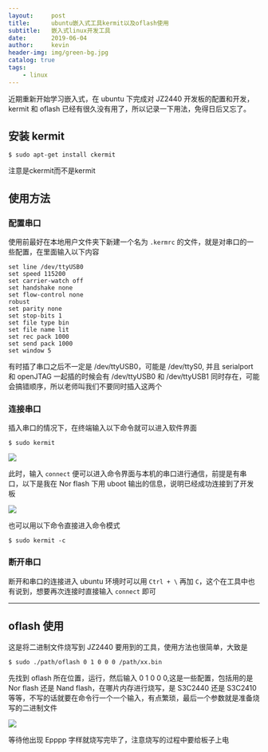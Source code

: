 ```yaml
---
layout:     post
title:      ubuntu嵌入式工具kermit以及oflash使用
subtitle:   嵌入式linux开发工具
date:       2019-06-04
author:     kevin
header-img: img/green-bg.jpg
catalog: true
tags:
    - linux
---
```


近期重新开始学习嵌入式，在 ubuntu 下完成对 JZ2440 开发板的配置和开发，kermit 和 oflash 已经有很久没有用了，所以记录一下用法，免得日后又忘了。

## 安装 kermit

```shell
$ sudo apt-get install ckermit
```
注意是ckermit而不是kermit

## 使用方法

### 配置串口
使用前最好在本地用户文件夹下新建一个名为 `.kermrc` 的文件，就是对串口的一些配置，在里面输入以下内容

```
set line /dev/ttyUSB0 
set speed 115200
set carrier-watch off
set handshake none
set flow-control none
robust
set parity none
set stop-bits 1
set file type bin
set file name lit
set rec pack 1000
set send pack 1000
set window 5
```
有时插了串口之后不一定是 /dev/ttyUSB0，可能是 /dev/ttyS0, 并且 serialport 和 openJTAG 一起插的时候会有 /dev/ttyUSB0 和 /dev/ttyUSB1 同时存在，可能会搞错顺序，所以老师叫我们不要同时插入这两个

### 连接串口

插入串口的情况下，在终端输入以下命令就可以进入软件界面
```shell
$ sudo kermit
```
![](https://ae01.alicdn.com/kf/HTB1MrUVboKF3KVjSZFEq6xExFXaK.jpg)

此时，输入 `connect` 便可以进入命令界面与本机的串口进行通信，前提是有串口，以下是我在 Nor flash 下用 uboot 输出的信息，说明已经成功连接到了开发板

![](https://ae01.alicdn.com/kf/HTB1JnwVbgKG3KVjSZFLq6yMvXXao.jpg)

也可以用以下命令直接进入命令模式
```shell
$ sudo kermit -c
```

### 断开串口
断开和串口的连接进入 ubuntu 环境时可以用 `Ctrl + \` 再加  `C`，这个在工具中也有说到，想要再次连接时直接输入 `connect` 即可

---

## oflash 使用

这是将二进制文件烧写到 JZ2440 要用到的工具，使用方法也很简单，大致是

```shell
$ sudo ./path/oflash 0 1 0 0 0 /path/xx.bin
```

先找到 oflash 所在位置，运行，然后输入 0 1 0 0 0,这是一些配置，包括用的是 Nor flash 还是 Nand flash，在哪片内存进行烧写，是 S3C2440 还是 S3C2410 等等，不写的话就要在命令行一个一个输入，有点繁琐，最后一个参数就是准备烧写的二进制文件

![](https://ae01.alicdn.com/kf/HTB12SgZbliE3KVjSZFMq6zQhVXaP.jpg)

等待他出现 Epppp 字样就烧写完毕了，注意烧写的过程中要给板子上电